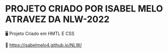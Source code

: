 # PROJETO CRIADO POR ISABEL MELO ATRAVEZ DA NLW-2022

🖥️ Projeto Criado em HMTL E CSS 

🔗 <LINK do projeto> https://isabelmelo4.github.io/NLW/
